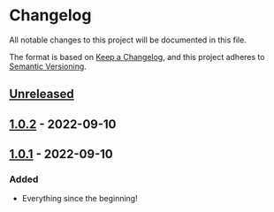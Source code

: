 # Changelog

All notable changes to this project will be documented in this file.

The format is based on [Keep a Changelog](https://keepachangelog.com/en/1.0.0/),
and this project adheres to [Semantic Versioning](https://semver.org/spec/v2.0.0.html).

## [Unreleased]

## [1.0.2] - 2022-09-10

## [1.0.1] - 2022-09-10

### Added

-   Everything since the beginning!

[Unreleased]: https://github.com/mlgr-io/gradle-config/compare/1.0.2...HEAD

[1.0.2]: https://github.com/mlgr-io/gradle-config/compare/1.0.1...1.0.2

[1.0.1]: https://github.com/mlgr-io/gradle-config/compare/f8136221a19a34b4fc1b15ebfec3c9cb758bd00a...1.0.1
